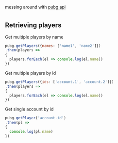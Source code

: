 messing around with [pubg api](https://developer.playbattlegrounds.com)


#
## Retrieving players
Get multiple players by name
```js
pubg.getPlayers({names: ['name1', 'name2']})
.then(players =>
{
  players.forEach(el => console.log(el.name))
})

```


Get multiple players by id
```js
pubg.getPlayers({ids: ['account.1', 'account.2']})
.then(players =>
{
  players.forEach(el => console.log(el.name))
})

```

Get single account by id
```js
pubg.getPlayer('account.id')
.then(pl =>
{
  console.log(pl.name)
})

```
